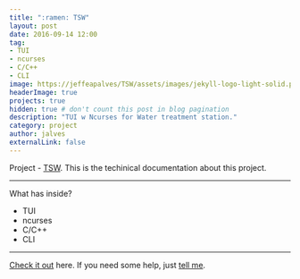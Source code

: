 ```yaml
---
title: ":ramen: TSW"
layout: post
date: 2016-09-14 12:00
tag:    
- TUI
- ncurses
- C/C++
- CLI
image: https://jeffeapalves/TSW/assets/images/jekyll-logo-light-solid.png
headerImage: true
projects: true
hidden: true # don't count this post in blog pagination
description: "TUI w Ncurses for Water treatment station."
category: project
author: jalves
externalLink: false
---
```


 Project - [TSW](https://jeffeapalves.github.io/TSW/). This is the techinical documentation about this project.

---

What has inside?

- TUI
- ncurses
- C/C++
- CLI

---

[Check it out](http://jeffeapalves.github.io/TSW/) here.
If you need some help, just [tell me](http://github.com/jeffeapalves/TSW/issues).

